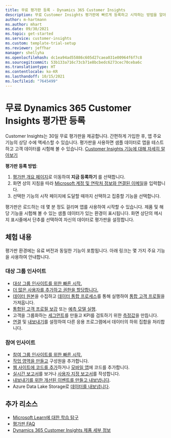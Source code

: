 ```yaml
---
title: 무료 평가판 등록 - Dynamics 365 Customer Insights
description: 무료 Customer Insights 평가판에 빠르게 등록하고 시작하는 방법을 알아보세요. 앱을 탐색하고 추가 학습 리소스를 찾습니다.
author: m-hartmann
ms.author: mhart
ms.date: 09/30/2021
ms.topic: get-started
ms.service: customer-insights
ms.custom: template-trial-setup
ms.reviewer: jeffhar
manager: shellyha
ms.openlocfilehash: dc1ea94ad55886c605d27caea031e00964f6f7c8
ms.sourcegitcommit: 53b133a716c73cb71e8bcbedc6273cec70ceba6c
ms.translationtype: HT
ms.contentlocale: ko-KR
ms.lasthandoff: 10/15/2021
ms.locfileid: "7645499"
---
```

# <a name="sign-up-for-a-free-dynamics-365-customer-insights-trial"></a>무료 Dynamics 365 Customer Insights 평가판 등록

Customer Insights는 30일 무료 평가판을 제공합니다. 간편하게 가입한 후, 앱 주요 기능의 상당 수에 액세스할 수 있습니다. 평가판을 사용하면 샘플 데이터로 앱을 테스트하고 고객 데이터를 시험해 볼 수 있습니다. [Customer Insights 기능에 대해 자세히 알아보기](overview.md)

**평가판 등록 방법**:

1. [평가판 개요 페이지](https://dynamics.microsoft.com/get-started/?appname=customerinsights)로 이동하여 **지금 등록하기** 를 선택합니다.
1. 화면 상의 지침을 따라 [Microsoft 계정 및 연락처 정보와 연결된 이메일](https://support.microsoft.com/windows/what-is-a-microsoft-account-4a7c48e9-ff5a-e9c6-5a5c-1a57d66c3bfa)을 입력합니다.
1. 선택한 기능의 시작 페이지에 도달할 때까지 선택하고 집중할 기능을 선택합니다.

평가판은 로드하는 데 몇 분 정도 걸리며 앱를 사용하여 시작할 수 있습니다. 제품 및 해당 기능을 시험해 볼 수 있는 샘플 데이터가 있는 환경이 표시됩니다. 화면 상단의 메시지 표시줄에서 단추를 선택하여 자신의 데이터로 평가판을 설정합니다.

## <a name="what-to-try"></a>체험 내용

평가판 환경에는 유료 버전과 동일한 기능이 포함됩니다. 아래 링크는 몇 가지 주요 기능을 사용하여 안내합니다.

### <a name="audience-insights"></a>대상 그룹 인사이트

- [대상 그룹 인사이트를 위한 빠른 시작.](audience-insights/get-started.md)
- [더 많은 사용자를 추가하고 권한을 할당합니다.](audience-insights/permissions.md)
- [데이터 원본](audience-insights/data-sources.md)을 수집하고 [데이터 통합 프로세스](audience-insights/data-unification.md)를 통해 실행하여 [통합 고객 프로필](audience-insights/customer-profiles.md)을 가져옵니다.
- [통합된 고객 프로필 보강](audience-insights/enrichment-hub.md) 또는 [예측 모델 실행](audience-insights/predictions-overview.md).
- 고객을 그룹화하는 [세그먼트](audience-insights/segments.md)를 만들고 KPI를 검토하기 위한 [측정값](audience-insights/measures.md)을 만듭니다.
- [연결](audience-insights/connections.md) 및 [내보내기](audience-insights/export-destinations.md)를 설정하여 다른 응용 프로그램에서 데이터의 하위 집합을 처리합니다.

### <a name="engagement-insights"></a>참여 인사이트

- [참여 그룹 인사이트를 위한 빠른 시작.](engagement-insights/get-started.md)
- [작업 영역을 만들고](engagement-insights/create-workspace.md) 구성원을 추가합니다.
- [웹 사이트에 코드를 추가](engagement-insights/instrument-website.md)하거나 [모바일 앱](engagement-insights/developer-resources.md#capture-events-from-mobile-apps)에 코드를 추가합니다.
- [실시간 보고서](engagement-insights/view-reports.md)를 보거나 [사용자 지정 보고서](engagement-insights/custom-reports.md)를 작성합니다.
- [내보내기를 위한 개선된 이벤트를 만들고 내보냅니다](engagement-insights/refined-events.md).
- Azure Data Lake Storage로 [데이터를 내보냅니다](engagement-insights/export-events.md).

## <a name="additional-resources"></a>추가 리소스

- [Microsoft Learn에 대한 학습 탐구](/learn/browse/?filter-products=dynamics-dynamics-cust-insights)
- [평가판 FAQ](trial-faq.md)
- [Dynamics 365 Customer Insights 제품 세부 정보](https://dynamics.microsoft.com/ai/customer-insights/)
